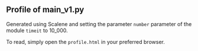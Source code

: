 ## Profile of main_v1.py

Generated using Scalene and setting the parameter `number` parameter of the module `timeit` to 10_000.

To read, simply open the `profile.html` in your preferred browser.
